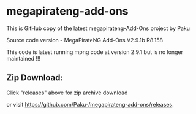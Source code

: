 megapirateng-add-ons
====================

This is GitHub copy of the latest megapirateng-Add-Ons project by Paku

Source code version - MegaPirateNG Add-Ons V2.9.1b R8.158

This code is latest running mpng code at version 2.9.1 but is no longer maintained !!!


Zip Download:
-------------

Click "releases" above for zip archive download

or visit https://github.com/Paku-/megapirateng-add-ons/releases.

